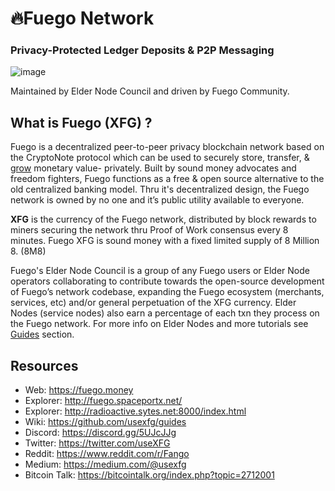 # 🔥Fuego Network

### Privacy-Protected Ledger Deposits & P2P Messaging

![image](https://raw.githubusercontent.com/usexfg/fuego-data/master/images/fuegoline.gif)

Maintained by Elder Node Council and driven by Fuego Community.

## What is Fuego (XFG) ?

Fuego is a decentralized peer-to-peer privacy blockchain network based on the CryptoNote protocol which can be used to securely store, transfer, & [grow](https://github.com/usexfg/cold-dao) monetary value- privately.
Built by sound money advocates and freedom fighters, Fuego functions as a free & open source alternative to the old centralized banking model. Thru it's decentralized design, the Fuego network is owned by no one and it’s public utility available to everyone.

<b>XFG</b> is the currency of the Fuego network, distributed by block rewards to miners securing the network thru Proof of Work consensus every 8 minutes. 
Fuego XFG is sound money with a fixed limited supply of 8 Million 8. (8M8)

Fuego's Elder Node Council is a group of any Fuego users or Elder Node operators collaborating to contribute towards the open-source development of Fuego’s network codebase, expanding the Fuego ecosystem (merchants, services, etc) and/or general perpetuation of the XFG currency. 
Elder Nodes (service nodes) also earn a percentage of each txn they process on the Fuego network. For more info on Elder Nodes and more tutorials see  [Guides](https://github.com/usexfg/Guides/wiki/Run-an-Elder-Node) section.

## Resources

-   Web: <https://fuego.money>
-   Explorer: <http://fuego.spaceportx.net/>
-   Explorer: <http://radioactive.sytes.net:8000/index.html>
-   Wiki:  <https://github.com/usexfg/guides>
-   Discord: <https://discord.gg/5UJcJJg>
-   Twitter: <https://twitter.com/useXFG>
-   Reddit: <https://www.reddit.com/r/Fango>
-   Medium: <https://medium.com/@usexfg>
-   Bitcoin Talk: <https://bitcointalk.org/index.php?topic=2712001>
